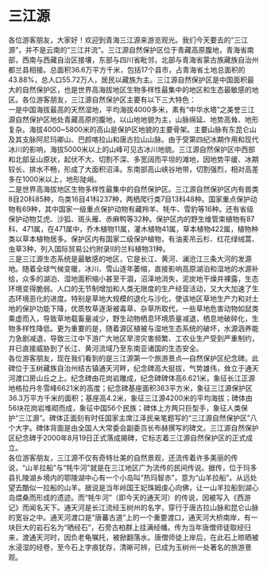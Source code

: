 # 三江源  
各位游客朋友，大家好！欢迎到青海三江源来游览观光。我们今天要去的“三江源”，并不是云南的“三江并流”。三江源自然保护区位于青藏高原腹地，青海省南部，西南与西藏自治区接壤，东部与四川省毗邻，北部与青海省蒙古族藏族自治州都兰县相接。总面积36.6万平方千米，包括17个县市，占青海省土地总面积的43.88%，总人口55.72万人，居民以藏族为主。三江源自然保护区是中国面积最大的自然保护区，也是世界高海拔地区生物多样性最集中的地区和生态最敏感的地区。各位游客朋友，三江源自然保护区主要有以下三大特色：  
一是中国海拔最高的天然湿地，平均海拔4000多米，素有“中华水塔”之美誉三江源自然保护区地处青藏高原的腹地，以山地地貌为主，山脉绵延、地势高耸、地形复杂。海拔4000~5800米的高山是保护区地貌的主要骨架。主要山脉有东昆仑山及其支脉阿尼玛卿山、巴颜喀拉山和唐古拉山山脉。由于受第四纪冰期作用和现代冰川的影响，海拔5000米以上的山峰可见古冰川地貌。三江源自然保护区中西部和北部呈山原状，起伏不大、切割不深、多宽阔而平坦的滩地，因地势平缓、冰期较长、排水不畅，形成了大面积沼泽。东南部高山峡谷地带，切割强烈，相对高差多在1000米以上，地形陡峭。  
二是世界高海拔地区生物多样性最集中的自然保护区。三江源自然保护区内有兽类8目20科85种，鸟类16目41科237种，两栖爬行类7目13科48种。国家重点保护动物有69种，其中国家一级重点保护动物有藏羚羊、牦牛、雪豹等16种。还有省级保护动物艾虎、沙狐、斑头雁、赤麻鸭等32种。保护区内的野生维管束植物有87科、471属，在471属中，乔木植物11属，灌木植物41属，草本植物422属，植物种类以草本植物居多。保护区内有国家二级保护植物，有油麦吊云杉、红花绿绒蒿、虫草3种，列入国际贸易公约附录II的兰科植物31种。  
三是三江源生态系统是最敏感的地区，它是长江、黄河、澜沧江三条大河的发源地。随着全球气候变暖，冰川、雪山逐年萎缩，直接影响高原湖泊和湿地的水源补给，众多的湖泊、湿地面积缩小甚至干涸，沼泽地消失，泥炭地干燥并裸露，生态环境变得脆弱。人口的无节制增加和人类无限度的生产经营活动，又大大加速了生态环境恶化的进度。特别是草地大规模的退化与沙化，使该地区草地生产力和对土地的保护功能下降，优质牧草逐渐被毒草、杂草所取代，一些草地危害动物如鼠类乘虚而入，导致草地载畜量减少，野生动物栖息环境质量减退，栖息地破碎化，生物多样性降低。更为重要的是，随着源区植被与湿地生态系统的破坏，水源涵养能力急剧减退，导致三江中下游广大地区旱涝灾害频繁、工农业生产受到严重制约，并已直接威胁到了长江、黄河流域乃至东南亚诸国的生态安全。  
各位游客朋友，现在我们看到的是三江源第一个旅游景点—自然保护区纪念碑。此碑位于玉树藏族自治州结古镇通天河畔，纪念碑高大挺拔，气势雄伟，耸立于通天河渡口房山丘之上。纪念碑由花岗岩雕成，纪念碑碑体高6.621米，象征长江正源地格拉丹冬雪峰6621米的高度；纪念碑基座面积363平方米，象征三江源保护区36.3万平方千米的面积；基座高4.2米，象征三江源4200米的平均海拔；碑体由56块花岗岩堆砌而成，象征中国56个民族；碑体上方两只巨型手，象征人类保护“三江源”。碑体正面刻有时任国家主席江泽民亲笔题写的“三江源自然保护区”八个大字。碑体背面是由全国人大常委会副委员长布赫撰写的碑文。三江源自然保护区纪念碑于2000年8月19日正式落成揭碑，它标志着三江源自然保护区的正式成立。  
各位游客朋友，三江源不仅有奇特壮美的自然景观，还流传着许多美丽的传说，“山羊拉船”与“牦牛河”就是在三江地区广为流传的民间传说。据传，位于玛多县扎陵湖乡境内的鄂陵湖中心有一个小岛叫“热玛智赤”，意为“山羊拉船”。从远处望去酷似一拉船的山羊。据说是当年岭国王妃珠姆虔心向佛，让一山羊拉船到湖心岛煨桑而形成的遗迹。而“牦牛河”（即今天的通天河）的传说，因被写入《西游记》而闻名天下。通天河是长江流经玉树州的名字，穿行于唐古拉山脉和昆仑山脉的宽谷之中。通天河渡口是“唐蕃古道”上的一个重要渡口，通天河大桥南岸，有一块巨大的岩石名为“晒经石”，石旁古柏群上挂满经幡。传为当年唐僧师徒取经归来，渡通天河时，因负老龟嘱托，被掀翻落水。唐僧师徒上岸后，在此石上晾晒被水浸湿的经卷，至今石上字痕犹存，清晰可辨，已成为玉树州一处著名的旅游景观。  
<!-- Last processed: 2025-07-22 03:44:28 -->
